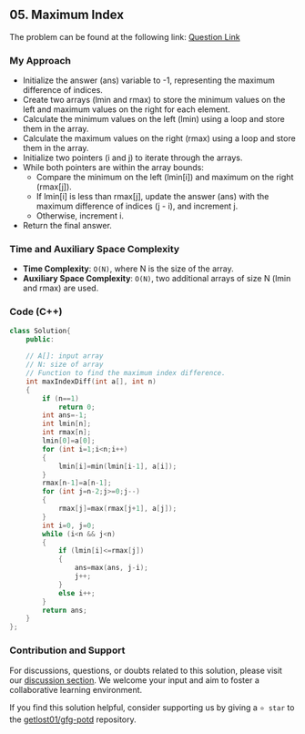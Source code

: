 ## 05. Maximum Index
The problem can be found at the following link: [Question Link](https://www.geeksforgeeks.org/problems/maximum-index-1587115620/1)

### My Approach
- Initialize the answer (ans) variable to -1, representing the maximum difference of indices.
- Create two arrays (lmin and rmax) to store the minimum values on the left and maximum values on the right for each element.
- Calculate the minimum values on the left (lmin) using a loop and store them in the array.
- Calculate the maximum values on the right (rmax) using a loop and store them in the array.
- Initialize two pointers (i and j) to iterate through the arrays.
- While both pointers are within the array bounds:
  - Compare the minimum on the left (lmin[i]) and maximum on the right (rmax[j]).
  - If lmin[i] is less than rmax[j], update the answer (ans) with the maximum difference of indices (j - i), and increment j.
  - Otherwise, increment i.
- Return the final answer.

### Time and Auxiliary Space Complexity

- **Time Complexity**: `O(N)`, where N is the size of the array.
- **Auxiliary Space Complexity**: `O(N)`, two additional arrays of size N (lmin and rmax) are used.

### Code (C++)
```cpp
class Solution{
    public:
        
    // A[]: input array
    // N: size of array
    // Function to find the maximum index difference.
    int maxIndexDiff(int a[], int n) 
    { 
        if (n==1)
            return 0;
        int ans=-1;
        int lmin[n];
        int rmax[n];
        lmin[0]=a[0];
        for (int i=1;i<n;i++)
        {
            lmin[i]=min(lmin[i-1], a[i]);
        }
        rmax[n-1]=a[n-1];
        for (int j=n-2;j>=0;j--)
        {
            rmax[j]=max(rmax[j+1], a[j]);
        }
        int i=0, j=0;
        while (i<n && j<n)
        {
            if (lmin[i]<=rmax[j])
            {
                ans=max(ans, j-i);
                j++;
            }
            else i++;
        }
        return ans;
    }
};
```

### Contribution and Support

For discussions, questions, or doubts related to this solution, please visit our [discussion section](https://github.com/getlost01/gfg-potd/discussions). We welcome your input and aim to foster a collaborative learning environment.

If you find this solution helpful, consider supporting us by giving a `⭐ star` to the [getlost01/gfg-potd](https://github.com/getlost01/gfg-potd) repository.
